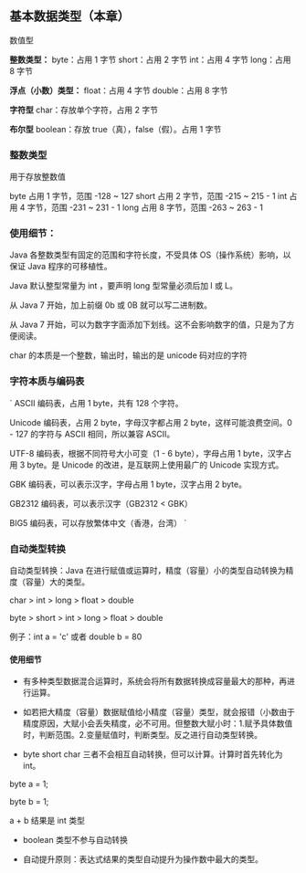 ## 基本数据类型（本章）

数值型

**整数类型：**
byte：占用 1 字节
short：占用 2 字节
int：占用 4 字节
long：占用 8 字节

**浮点（小数）类型：**
float：占用 4 字节
double：占用 8 字节

**字符型**
char：存放单个字符，占用 2 字节

**布尔型**
boolean：存放 true（真），false（假）。占用 1 字节

### 整数类型

用于存放整数值

byte 占用 1 字节，范围 -128 ~ 127
short 占用 2 字节，范围 -215 ~ 215 - 1
int 占用 4 字节，范围 -231 ~ 231 - 1
long 占用 8 字节，范围 -263 ~ 263 - 1

### 使用细节：

Java 各整数类型有固定的范围和字符长度，不受具体 OS（操作系统）影响，以保证 Java 程序的可移植性。

Java 默认整型常量为 int ，要声明 long 型常量必须后加 l 或 L。

从 Java 7 开始，加上前缀 0b 或 0B 就可以写二进制数。

从 Java 7 开始，可以为数字字面添加下划线。这不会影响数字的值，只是为了方便阅读。

char 的本质是一个整数，输出时，输出的是 unicode 码对应的字符

### 字符本质与编码表

`
ASCII 编码表，占用 1 byte，共有 128 个字符。

Unicode 编码表，占用 2 byte，字母汉字都占用 2 byte，这样可能浪费空间。0 - 127 的字符与 ASCII 相同，所以兼容 ASCII。

UTF-8 编码表，根据不同符号大小可变（1 - 6 byte），字母占用 1 byte，汉字占用 3 byte。是 Unicode 的改进，是互联网上使用最广的 Unicode 实现方式。

GBK 编码表，可以表示汉字，字母占用 1 byte，汉字占用 2 byte。

GB2312 编码表，可以表示汉字（GB2312 < GBK）

BIG5 编码表，可以存放繁体中文（香港，台湾）
`

### 自动类型转换

自动类型转换：Java 在进行赋值或运算时，精度（容量）小的类型自动转换为精度（容量）大的类型。

char > int > long > float > double

byte > short > int > long > float > double

例子：int a = 'c' 或者 double b = 80

#### 使用细节

- 有多种类型数据混合运算时，系统会将所有数据转换成容量最大的那种，再进行运算。

- 如若把大精度（容量）数据赋值给小精度（容量）类型，就会报错（小数由于精度原因，大赋小会丢失精度，必不可用。但整数大赋小时：1.赋予具体数值时，判断范围。2.变量赋值时，判断类型。反之进行自动类型转换。

- byte short char 三者不会相互自动转换，但可以计算。计算时首先转化为 int。

byte a = 1;

byte b = 1;

a + b 结果是 int 类型

- boolean 类型不参与自动转换

- 自动提升原则：表达式结果的类型自动提升为操作数中最大的类型。
